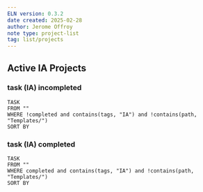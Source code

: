 ```yaml
---
ELN version: 0.3.2
date created: 2025-02-28
author: Jerome Offroy
note type: project-list
tag: list/projects
---
```

## Active IA Projects

### task (IA) incompleted

```dataview
TASK 
FROM ""
WHERE !completed and contains(tags, "IA") and !contains(path, "Templates/")
SORT BY 
```


### task (IA) completed

```dataview
TASK 
FROM ""
WHERE completed and contains(tags, "IA") and !contains(path, "Templates/")
SORT BY 
```





